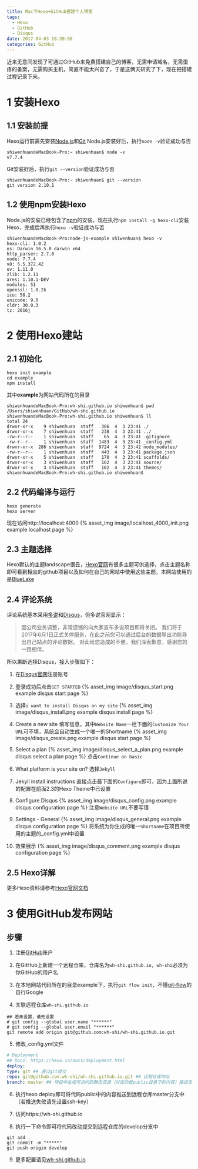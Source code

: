 ```yaml
---
title: Mac下Hexo+GitHub搭建个人博客
tags:
  - Hexo
  - GitHub
  - Disqus
date: 2017-04-03 18:39:50
categories: GitHub
---
```


近来无意间发现了可通过GitHub来免费搭建自己的博客，无需申请域名，无需蛋疼的备案，无需购买主机，简直不能太兴奋了，于是这俩天研究了下，现在把搭建过程记录下来。

# 1 安装Hexo

## 1.1 安装前提
  
Hexo运行前需先安装[Node.js](https://nodejs.org)和[Git](https://git-scm.com/)
Node.js安装好后，执行`node -v`验证成功与否

``` shell
shiwenhuandeMacBook-Pro:~ shiwenhuan$ node -v
v7.7.4
```

Git安装好后，执行`git --version`验证成功与否

``` shell
shiwenhuandeMacBook-Pro:~ shiwenhuan$ git --version
git version 2.10.1
```

## 1.2 使用npm安装Hexo

Node.js的安装已经包含了[npm](https://docs.npmjs.com/)的安装，现在执行`npm install -g hexo-cli`安装Hexo，完成后再执行`hexo -v`验证成功与否

``` shell
shiwenhuandeMacBook-Pro:node-js-example shiwenhuan$ hexo -v
hexo-cli: 1.0.2
os: Darwin 16.5.0 darwin x64
http_parser: 2.7.0
node: 7.7.4
v8: 5.5.372.42
uv: 1.11.0
zlib: 1.2.11
ares: 1.10.1-DEV
modules: 51
openssl: 1.0.2k
icu: 58.2
unicode: 9.0
cldr: 30.0.3
tz: 2016j
```

# 2 使用Hexo建站

## 2.1 初始化

``` shell
hexo init example
cd example
npm install
```

其中**example**为网站代码所在的目录

``` shell
shiwenhuandeMacBook-Pro:wh-shi.github.io shiwenhuan$ pwd
/Users/shiwenhuan/GitHub/wh-shi.github.io
shiwenhuandeMacBook-Pro:wh-shi.github.io shiwenhuan$ ll
total 24
drwxr-xr-x    9 shiwenhuan  staff   306  4  3 23:41 ./
drwxr-xr-x    7 shiwenhuan  staff   238  4  3 23:41 ../
-rw-r--r--    1 shiwenhuan  staff    65  4  3 23:41 .gitignore
-rw-r--r--    1 shiwenhuan  staff  1483  4  3 23:41 _config.yml
drwxr-xr-x  286 shiwenhuan  staff  9724  4  3 23:42 node_modules/
-rw-r--r--    1 shiwenhuan  staff   443  4  3 23:41 package.json
drwxr-xr-x    5 shiwenhuan  staff   170  4  3 23:41 scaffolds/
drwxr-xr-x    3 shiwenhuan  staff   102  4  3 23:41 source/
drwxr-xr-x    3 shiwenhuan  staff   102  4  3 23:41 themes/
shiwenhuandeMacBook-Pro:wh-shi.github.io shiwenhuan$
```
## 2.2 代码编译与运行

``` shell
hexo generate
hexo server
```
现在访问http://localhost:4000
{% asset_img image/localhost_4000_init.png example localhost page %}

## 2.3 主题选择

Hexo默认的主题landscape很丑，[Hexo官网](https://hexo.io/themes/)有很多主题可供选择，点击主题名称即可看到相应的github项目以及如何在自己的网站中使用这些主题，本网站使用的是[BlueLake](https://github.com/chaooo/hexo-theme-BlueLake)

## 2.4 评论系统
评论系统基本采用[多说](http://dev.duoshuo.com/threads/58d1169ae293b89a20c57241)和[Disqus](https://disqus.com/home/)，但多说官网显示：
> 因公司业务调整，非常遗憾的向大家宣布多说项目即将关闭。 我们将于2017年6月1日正式关停服务，在此之前您可以通过后台的数据导出功能导出自己站点的评论数据。 对此给您造成的不便，我们深表歉意，感谢您的一路相伴。

所以果断选择Disqus，接入步骤如下：

1. 在[Disqus官网](https://disqus.com/home/)注册账号

2. 登录成功后点击`GET STARTED`
  {% asset_img image/disqus_start.png example disqus start page %}

3. 选择`i want to install Disqus on my site`
  {% asset_img image/disqus_install.png example disqus install page %}

4. Create a new site
  填写信息，其中`Website Name`一栏下面的`Customize Your URL`可不填，系统会自动生成一个唯一的Shortname
  {% asset_img image/disqus_create.png example disqus start page %}

5. Select a plan
  {% asset_img image/disqus_select_a_plan.png example disqus select a plan page %}
  点击`Continue on basic`

6. What platform is your site on?
  选择`Jekyll`

7. Jekyll install instructions
  直接点击最下面的`Configure`即可，因为上面所说的配置在前面2.3的Hexo Theme中已设置

8. Configure Disqus
  {% asset_img image/disqus_config.png example disqus configuration page %}
  注意`Website URL`不要写错

9. Settings - General
  {% asset_img image/disqus_general.png example disqus configuration page %}
  将系统为你生成的唯一`Shortname`在项目所使用的主题的_config.yml中设置

10. 效果展示
 {% asset_img image/disqus_comment.png example disqus configuration page %}


## 2.5 Hexo详解

更多Hexo资料请参考[Hexo官网文档](https://hexo.io/zh-cn/docs/)

# 3 使用GitHub发布网站

## 步骤

1. 注册[GitHub](https://github.com)账户

2. 在GitHub上新建一个远程仓库，仓库名为`wh-shi.github.io`，`wh-shi`必须为你GitHub的用户名

3. 在本地网站代码所在的目录example下，执行`git flow init`，不懂[git-flow](https://www.git-tower.com/learn/git/ebook/cn/command-line/advanced-topics/git-flow)的自行Google

4. 关联远程仓库`wh-shi.github.io`
  ``` shell
  ## 若未设置，请先设置
  # git config --global user.name "******"
  # git config --global user.email "******"
  git remote add origin git@github.com:wh-shi/wh-shi.github.io.git
  ```
5. 修改_config.yml文件
  ``` yml
  # Deployment
  ## Docs: https://hexo.io/docs/deployment.html
  deploy:
  type: git ## 通过git提交
  repo: git@github.com:wh-shi/wh-shi.github.io.git ## 远程仓库地址
  branch: master ## 项目中生成可访问的静态资源（对应的是public目录下的内容）推送至master分支
  ```
6. 执行hexo deploy即可将代码public中的内容推送到远程仓库master分支中（若推送失败请先设置ssh-key）

7. 访问https://wh-shi.github.io

8. 执行一下命令即可将代码改动提交到远程仓库的develop分支中
  ``` shell
  git add .
  git commit -m "*****"
  git push origin develop
  ```
9. 更多配置请见[wh-shi.github.io](https://github.com/wh-shi/wh-shi.github.io/tree/develop)
